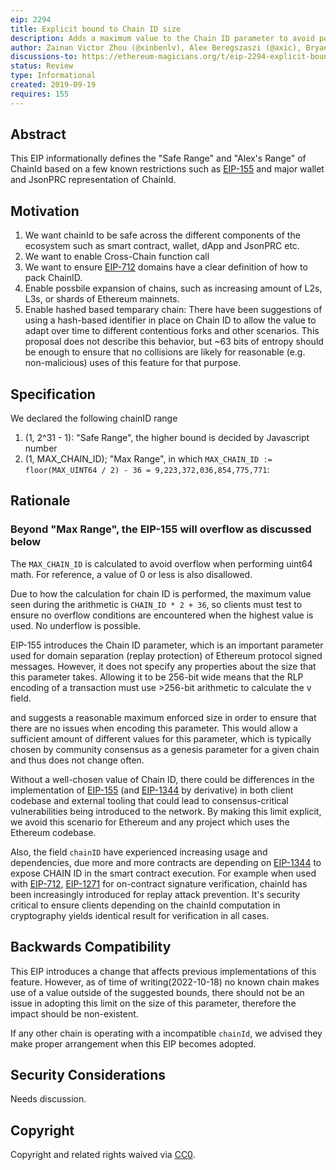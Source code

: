 ```yaml
---
eip: 2294
title: Explicit bound to Chain ID size
description: Adds a maximum value to the Chain ID parameter to avoid potential encoding issues that may occur when using large values of the parameter.
author: Zainan Victor Zhou (@xinbenlv), Alex Beregszaszi (@axic), Bryant Eisenbach (@fubuloubu)
discussions-to: https://ethereum-magicians.org/t/eip-2294-explicit-bound-to-chain-id/11090
status: Review
type: Informational
created: 2019-09-19
requires: 155
---
```


## Abstract

This EIP informationally defines the "Safe Range" and "Alex's Range" of ChainId based on a few known restrictions such as [EIP-155](./eip-155.md) and major wallet and JsonPRC representation of ChainId.

## Motivation

1. We want chainId to be safe across the different components of the ecosystem such as smart contract, wallet, dApp and JsonPRC etc.
2. We want to enable Cross-Chain function call
3. We want to ensure [EIP-712](./eip-712.md) domains have a clear definition of how to pack ChainID.
4. Enable possbile expansion of chains, such as increasing amount of L2s, L3s, or shards of Ethereum mainnets.
5. Enable hashed based temparary chain: There have been suggestions of using a hash-based identifier in place on Chain ID to allow the value to adapt over time to different contentious forks and other scenarios. This proposal does not describe this behavior, but ~63 bits of entropy should be enough to ensure that no collisions are likely for reasonable (e.g. non-malicious) uses of this feature for that purpose.

## Specification

We declared the following chainID range

1. (1, 2^31 - 1): "Safe Range", the higher bound is decided by Javascript number 
2. (1, MAX_CHAIN_ID);  "Max Range", in which `MAX_CHAIN_ID := floor(MAX_UINT64 / 2) - 36 = 9,223,372,036,854,775,771`:

## Rationale

### Beyond "Max Range", the EIP-155 will overflow as discussed below

The `MAX_CHAIN_ID` is calculated to avoid overflow when performing uint64 math. For reference, a value of 0 or less is also disallowed.

Due to how the calculation for chain ID is performed, the maximum value seen during the arithmetic is `CHAIN_ID * 2 + 36`, so clients must test to ensure no overflow conditions are encountered when the highest value is used. No underflow is possible.

EIP-155 introduces the Chain ID parameter, which is an important parameter used for domain separation (replay protection) of Ethereum protocol signed messages. However, it does not specify any properties about the size that this parameter takes. Allowing it to be 256-bit wide means that the RLP encoding of a transaction must use >256-bit arithmetic to calculate the v field.

and suggests a reasonable maximum enforced size in order to ensure that there are no issues when encoding this parameter. This would allow a sufficient amount of different values for this parameter, which is typically chosen by community consensus as a genesis parameter for a given chain and thus does not change often.

Without a well-chosen value of Chain ID, there could be differences in the implementation of [EIP-155](./eip-155.md) (and [EIP-1344](./eip-1344.md) by derivative) in both client codebase and external tooling that could lead to consensus-critical vulnerabilities being introduced to the network. By making this limit explicit, we avoid this scenario for Ethereum and any project which uses the Ethereum codebase.

Also, the field `chainID` have experienced increasing usage and dependencies, due more and more contracts are depending on [EIP-1344](./eip-1344.md) to expose CHAIN ID in the smart contract execution. For example when used with [EIP-712](./eip-712.md), [EIP-1271](./eip-1271.md) for on-contract signature verification, chainId has been increasingly introduced for replay attack prevention. It's security critical to ensure clients depending on the chainId computation in cryptography yields identical result for verification in
all cases.

## Backwards Compatibility

This EIP introduces a change that affects previous implementations of this feature. However, as of time of writing(2022-10-18) no known chain makes use of a value outside of the suggested bounds, there should not be an issue in adopting this limit on the size of this parameter, therefore the impact should be non-existent.

If any other chain is operating with a incompatible `chainId`, we advised they make proper arrangement when this EIP becomes adopted.

## Security Considerations

Needs discussion.

## Copyright

Copyright and related rights waived via [CC0](../LICENSE.md).
